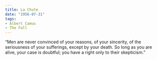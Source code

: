 ```yaml
---
title: La Chute
date: "1956-07-31"
tags:
- Albert Camus
- The Fall
---
```


“Men are never convinced of your reasons, of your sincerity, of the seriousness of your sufferings, except by your death. So long as you are alive, your case is doubtful; you have a right only to their skepticism.”
